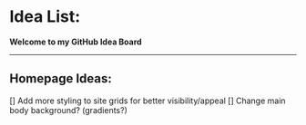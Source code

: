 # Idea List:

**Welcome to my GitHub Idea Board**

---

## Homepage Ideas:
[] Add more styling to site grids for better visibility/appeal
[] Change main body background? (gradients?)
